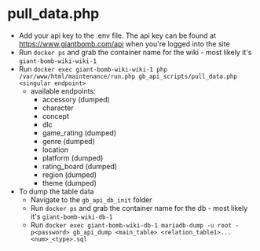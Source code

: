 # pull_data.php

- Add your api key to the .env file. The api key can be found at https://www.giantbomb.com/api when you're logged into the site
- Run `docker ps` and grab the container name for the wiki - most likely it's `giant-bomb-wiki-wiki-1`
- Run `docker exec giant-bomb-wiki-wiki-1 php /var/www/html/maintenance/run.php gb_api_scripts/pull_data.php <singular endpoint>`
	- available endpoints: 
		- accessory (dumped)
		- character
		- concept
		- dlc
		- game_rating (dumped)
		- genre (dumped)
		- location
		- platform (dumped)
		- rating_board (dumped)
		- region (dumped)
		- theme (dumped)
- To dump the table data
	- Navigate to the `gb_api_db_init` folder
	- Run `docker ps` and grab the container name for the db - most likely it's `giant-bomb-wiki-db-1`
	- Run `docker exec giant-bomb-wiki-db-1 mariadb-dump -u root -p<password> gb_api_dump <main_table> <relation_table1>... <num>_<type>.sql`